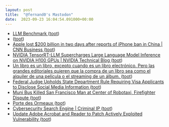 ```yaml
---
layout: post
title:  "@fernand0's Mastodon"
date:  2023-09-23 16:04:54.091000+00:00
---
```

*  [LLM Benchmark ](https://benchmarks.llmonitor.com/cot-sall) ([toot](https://mastodon.social/@fernand0/111115311126424522))
*  [ ](https://mastodon.social/users/fernand0/statuses/111115237051425390/activity) ([toot](https://mastodon.social/users/fernand0/statuses/111115237051425390/activity))
*  [Apple lost $200 billion in two days after reports of iPhone ban in China \| CNN Business  ](https://edition.cnn.com/2023/09/07/investing/apple-stock-iphone-china-ban/index.html) ([toot](https://mastodon.social/@fernand0/111115073065672548))
*  [NVIDIA TensorRT-LLM Supercharges Large Language Model Inference on NVIDIA H100 GPUs \| NVIDIA Technical Blog ](https://developer.nvidia.com/blog/nvidia-tensorrt-llm-supercharges-large-language-model-inference-on-nvidia-h100-gpus) ([toot](https://mastodon.social/@fernand0/111115024754492553))
*  [Un libro es un libro, excepto cuando es un libro electrónico. Pero las grandes editoriales quieren que la compra de un libro sea como el alquiler de una película o el streaming de un álbum. ](https://universoabierto.org/2023/09/11/un-libro-es-un-libro-excepto-cuando-es-un-libro-electronico-pero-las-grandes-editoriales-quieren-que-la-compra-de-un-libro-sea-como-el-alquiler-de-una-pelicula-o-el-streaming-de-un-album) ([toot](https://mastodon.social/@fernand0/111114614539374717))
*  [Federal Judge Upholds State Department Rule Requiring Visa Applicants to Disclose Social Media Information ](https://www.eff.org/deeplinks/2023/09/federal-judge-upholds-state-department-rule-requiring-visa-applicants-disclos) ([toot](https://mastodon.social/@fernand0/111114488691422322))
*  [Muni Bus Killed San Francisco Man at Center of Robotaxi, Firefighter Dispute ](https://sfstandard.com/2023/09/12/muni-bus-killed-san-francisco-man-at-center-of-robotaxi-firefighter-dispute) ([toot](https://mastodon.social/@fernand0/111114287490964515))
*  [Porte des Ormeaux ](https://www.flickr.com/photos/fernand0/53207197931) ([toot](https://mastodon.social/@fernand0/111114071824523287))
*  [Cybersecurity Search Engine \| Criminal IP  ](https://www.criminalip.io/) ([toot](https://mastodon.social/@fernand0/111113969786227703))
*  [Update Adobe Acrobat and Reader to Patch Actively Exploited Vulnerability ](https://thehackernews.com/2023/09/update-adobe-acrobat-and-reader-to.htm) ([toot](https://mastodon.social/@fernand0/111113695774544523))
